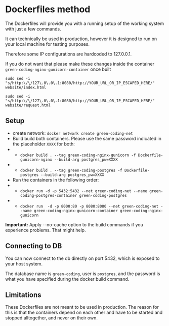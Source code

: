 # Dockerfiles method

The Dockerfiles will provide you with a running setup of the working system with just a few commands.

It can technically be used in production, however it is designed to run on your local machine for testing purposes.

Therefore some IP configurations are hardcoded to 127.0.0.1.

If you do not want that please make these changes inside the container `green-coding-nginx-gunicorn-container` once built

`sudo sed -i "s/http:\/\/127\.0\.0\.1:8080/http://YOUR_URL_OR_IP_ESCAPED_HERE/" website/index.html`

`sudo sed -i "s/http:\/\/127\.0\.0\.1:8080/http://YOUR_URL_OR_IP_ESCAPED_HERE/" website/request.html`


## Setup

- create network: `docker network create green-coding-net`
- Build build both containers. Please use the same password indicated in the placeholder `XXXX` for both: 
- - `docker build . --tag green-coding-nginx-gunicorn -f Dockerfile-gunicorn-nginx --build-arg postgres_pw=XXXX`
- - `docker build . --tag green-coding-postgres -f Dockerfile-postgres --build-arg postgres_pw=XXXX`
- Run the containers in the following order: 
- - `docker run -d -p 5432:5432 --net green-coding-net --name green-coding-postgres-container green-coding-postgres`
- - `docker run  -d -p 8000:80 -p 8080:8080 --net green-coding-net --name green-coding-nginx-gunicorn-container green-coding-nginx-gunicorn`


**Important:** Apply --no-cache option to the build commands if you experience problems. That might help.

## Connecting to DB
You can now connect to the db directly on port 5432, which is exposed to your host system.

The database name is `green-coding`, user is `postgres`, and the password is what you have specified during the docker build command.

## Limitations
These Dockerfiles are not meant to be used in production. The reason for this is that the containers depend on each other and have to be started and stopped alltogether, and never on their own.
